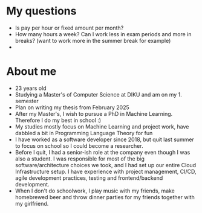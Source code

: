 # My questions
- Is pay per hour or fixed amount per month?
- How many hours a week? Can I work less in exam periods and more in breaks? (want to work more in the summer break for example)
- 

# About me
- 23 years old
- Studying a Master's of Computer Science at DIKU and am on my 1. semester
- Plan on writing my thesis from February 2025
- After my Master's, I wish to pursue a PhD in Machine Learning. Therefore I do my best in school :)
- My studies mostly focus on Machine Learning and project work, have dabbled a bit in Programming Language Theory for fun
- I have worked as a software developer since 2018, but quit last summer to focus on school so I could become a researcher.
- Before I quit, I had a senior-ish role at the company even though I was also a student. I was responsible for most of the big software/architecture choices we took, and I had set up our entire Cloud Infrastructure setup. I have experience with project management, CI/CD, agile development practices, testing and frontend/backend development.
- When I don't do schoolwork, I play music with my friends, make homebrewed beer and throw dinner parties for my friends together with my girlfriend.

